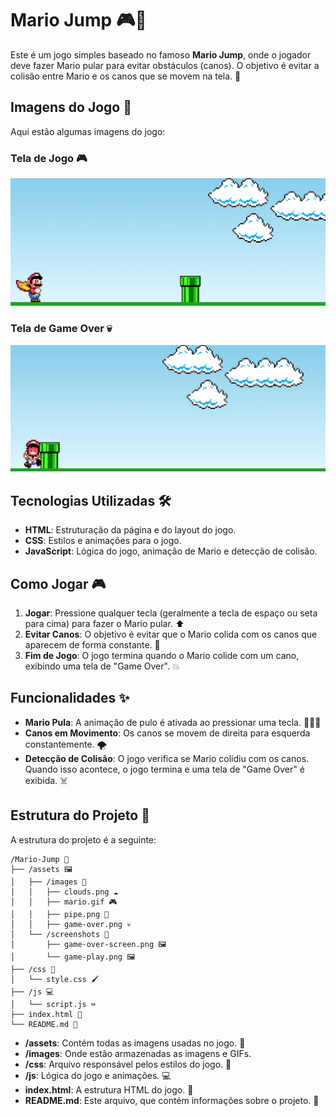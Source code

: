 # Mario Jump 🎮🍄

Este é um jogo simples baseado no famoso **Mario Jump**, onde o jogador deve fazer Mario pular para evitar obstáculos (canos). O objetivo é evitar a colisão entre Mario e os canos que se movem na tela. 🚀

## Imagens do Jogo 📸

Aqui estão algumas imagens do jogo:

### Tela de Jogo 🎮
![Tela de Jogo](./assets/images/screenshots/game-play-screen.png)

### Tela de Game Over 💀
![Tela de Game Over](./assets/images/screenshots/game-over-screen.png)

## Tecnologias Utilizadas 🛠️

- **HTML**: Estruturação da página e do layout do jogo.
- **CSS**: Estilos e animações para o jogo.
- **JavaScript**: Lógica do jogo, animação de Mario e detecção de colisão.

## Como Jogar 🎮

1. **Jogar**: Pressione qualquer tecla (geralmente a tecla de espaço ou seta para cima) para fazer o Mario pular. ⬆️
2. **Evitar Canos**: O objetivo é evitar que o Mario colida com os canos que aparecem de forma constante. 🚧
3. **Fim de Jogo**: O jogo termina quando o Mario colide com um cano, exibindo uma tela de "Game Over". 💥

## Funcionalidades ✨

- **Mario Pula**: A animação de pulo é ativada ao pressionar uma tecla. 🏃‍♂️💨
- **Canos em Movimento**: Os canos se movem de direita para esquerda constantemente. 🌪️
- **Detecção de Colisão**: O jogo verifica se Mario colidiu com os canos. Quando isso acontece, o jogo termina e uma tela de "Game Over" é exibida. ☠️

## Estrutura do Projeto 📂

A estrutura do projeto é a seguinte:

```
/Mario-Jump 🌟
├── /assets 🖼️
│   ├── /images 🌅
│   │   ├── clouds.png ☁️
│   │   ├── mario.gif 🎮
│   │   ├── pipe.png 🚧
│   │   ├── game-over.png 💀
│   └── /screenshots 📸
│       ├── game-over-screen.png 🖼️
│       └── game-play.png 🖼️
├── /css 🎨
│   └── style.css 🖌️
├── /js 💻
│   └── script.js ⌨️
├── index.html 📄
└── README.md 📖
```

- **/assets**: Contém todas as imagens usadas no jogo. 🌄
- **/images**: Onde estão armazenadas as imagens e GIFs.
- **/css**: Arquivo responsável pelos estilos do jogo. 🎨
- **/js**: Lógica do jogo e animações. 💻
- **index.html**: A estrutura HTML do jogo. 📄
- **README.md**: Este arquivo, que contém informações sobre o projeto. 📖


